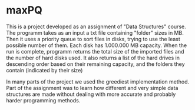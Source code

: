 # maxPQ

This is a project developed as an assignment of "Data Structures" course. The programm takes as an input a txt file containing "folder" sizes in MB. Then it uses a priority queue to sort files in disks, trying to use the least possible number of them. 
Each disk has 1.000.000 MB capacity. When the run is complete, programm returns the total size of the imported files and the number of hard disks used. It also returns a list of the hard drives in descending order based on their remaining capacity, and the folders they contain (indicated by their size)

In many parts of the project we used the greediest implementation method. Part of the assignment was to learn how different and very simple data structures are made without dealing with more accurate and probably harder programming methods.